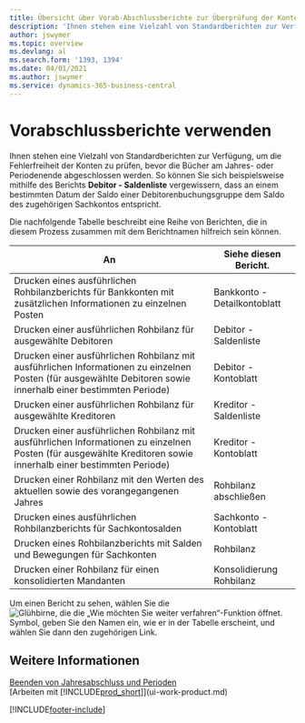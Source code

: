 ```yaml
---
title: Übersicht über Vorab-Abschlussberichte zur Überprüfung der Kontengenauigkeit
description: 'Ihnen stehen eine Vielzahl von Standardberichten zur Verfügung, um die Fehlerfreiheit der Konten zu prüfen, bevor die Bücher am Jahres- oder Periodenende abgeschlossen werden.'
author: jswymer
ms.topic: overview
ms.devlang: al
ms.search.form: '1393, 1394'
ms.date: 04/01/2021
ms.author: jswymer
ms.service: dynamics-365-business-central
---
```

# <a name="use-pre-closing-reports"></a>Vorabschlussberichte verwenden

Ihnen stehen eine Vielzahl von Standardberichten zur Verfügung, um die Fehlerfreiheit der Konten zu prüfen, bevor die Bücher am Jahres- oder Periodenende abgeschlossen werden. So können Sie sich beispielsweise mithilfe des Berichts **Debitor - Saldenliste** vergewissern, dass an einem bestimmten Datum der Saldo einer Debitorenbuchungsgruppe dem Saldo des zugehörigen Sachkontos entspricht.

Die nachfolgende Tabelle beschreibt eine Reihe von Berichten, die in diesem Prozess zusammen mit dem Berichtnamen hilfreich sein können.

| An | Siehe diesen Bericht. |
| --- | --- |
| Drucken eines ausführlichen Rohbilanzberichts für Bankkonten mit zusätzlichen Informationen zu einzelnen Posten |Bankkonto - Detailkontoblatt |
| Drucken einer ausführlichen Rohbilanz für ausgewählte Debitoren |Debitor - Saldenliste |
| Drucken einer ausführlichen Rohbilanz mit ausführlichen Informationen zu einzelnen Posten (für ausgewählte Debitoren sowie innerhalb einer bestimmten Periode) |Debitor - Kontoblatt |
| Drucken einer ausführlichen Rohbilanz für ausgewählte Kreditoren |Kreditor - Saldenliste |
| Drucken einer ausführlichen Rohbilanz mit ausführlichen Informationen zu einzelnen Posten (für ausgewählte Kreditoren sowie innerhalb einer bestimmten Periode) |Kreditor - Kontoblatt |
| Drucken einer Rohbilanz mit den Werten des aktuellen sowie des vorangegangenen Jahres |Rohbilanz abschließen |
| Drucken eines ausführlichen Rohbilanzberichts für Sachkontosalden |Sachkonto - Kontoblatt |
| Drucken eines Rohbilanzberichts mit Salden und Bewegungen für Sachkonten |Rohbilanz |
| Drucken einer Rohbilanz für einen konsolidierten Mandanten |Konsolidierung Rohbilanz |

Um einen Bericht zu sehen, wählen Sie die ![Glühbirne, die die „Wie möchten Sie weiter verfahren“-Funktion öffnet.](media/ui-search/search_small.png "Tell me-Funktion") Symbol, geben Sie den Namen ein, wie er in der Tabelle erscheint, und wählen Sie dann den zugehörigen Link.

## <a name="see-also"></a>Weitere Informationen

[Beenden von Jahresabschluss und Perioden](year-close-years-periods.md)  
[Arbeiten mit [!INCLUDE[prod_short](includes/prod_short.md)]](ui-work-product.md)



[!INCLUDE[footer-include](includes/footer-banner.md)]
